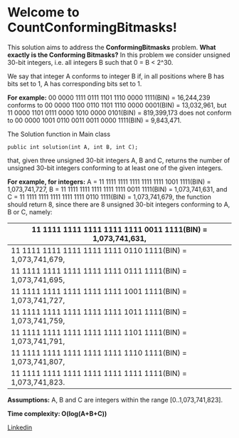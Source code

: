 # Welcome to CountConformingBitmasks!


This solution aims to address the **ConformingBitmasks** problem.
 **What exactly is the Conforming Bitmasks?**
In this problem we consider unsigned 30-bit integers, i.e. all integers B such that 0 = B < 2^30.


We say that integer A conforms to integer B if, in all positions where B has bits set to 1, A has corresponding bits set to 1.

**For example:**
 00 0000 1111 0111 1101 1110 0000 1111(BIN) = 16,244,239 conforms to 00 0000 1100 0110 1101 1110 0000 0001(BIN) = 13,032,961, but 11 0000 1101 0111 0000 1010 0000 0101(BIN) = 819,399,173 does not conform to 00 0000 1001 0110 0011 0011 0000 1111(BIN) = 9,843,471.

The Solution function in Main class 

    public int solution(int A, int B, int C);

that, given three unsigned 30-bit integers A, B and C, returns the number of unsigned 30-bit integers conforming to at least one of the given integers.

**For example, for integers:**
 A = 11 1111 1111 1111 1111 1111 1001 1111(BIN) = 1,073,741,727, 
 B = 11 1111 1111 1111 1111 1111 0011 1111(BIN) = 1,073,741,631, and 
 C = 11 1111 1111 1111 1111 1111 0110 1111(BIN) = 1,073,741,679, the function should return 8, since there are 8 unsigned 30-bit integers conforming to A, B or C, namely:

|  11 1111 1111 1111 1111 1111 0011 1111(BIN) = 1,073,741,631,|
|--|
| 11 1111 1111 1111 1111 1111 0110 1111(BIN) = 1,073,741,679,|
| 11 1111 1111 1111 1111 1111 0111 1111(BIN) = 1,073,741,695,|
|11 1111 1111 1111 1111 1111 1001 1111(BIN) = 1,073,741,727,|
|11 1111 1111 1111 1111 1111 1011 1111(BIN) = 1,073,741,759,|
|11 1111 1111 1111 1111 1111 1101 1111(BIN) = 1,073,741,791,|
|11 1111 1111 1111 1111 1111 1110 1111(BIN) = 1,073,741,807,|
|11 1111 1111 1111 1111 1111 1111 1111(BIN) = 1,073,741,823.|

**Assumptions:**
    A, B and C are integers within the range [0..1,073,741,823].

**Time complexity: O(log(A+B+C))**

[Linkedin](https://www.linkedin.com/in/marhamatabadi)
